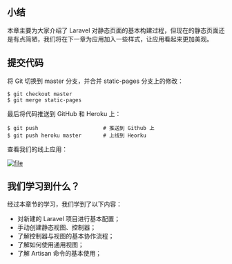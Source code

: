 ## 小结

本章主要为大家介绍了 Laravel 对静态页面的基本构建过程，但现在的静态页面还是有点简陋，我们将在下一章为应用加入一些样式，让应用看起来更加美观。

## 提交代码

将 Git 切换到 master 分支，并合并 static-pages 分支上的修改：

```
$ git checkout master
$ git merge static-pages
```

最后将代码推送到 GitHub 和 Heroku 上：

```
$ git push                     # 推送到 Github 上
$ git push heroku master       # 上线到 Heorku
```

查看我们的线上应用：

[![](https://iocaffcdn.phphub.org/uploads/images/201812/12/1/4eKleqayvo.png!large "file")](https://iocaffcdn.phphub.org/uploads/images/201812/12/1/4eKleqayvo.png!large)

## 我们学习到什么？

经过本章节的学习，我们学到了以下内容：

* 对新建的 Laravel 项目进行基本配置；
* 手动创建静态视图、控制器；
* 了解控制器与视图的基本协作流程；
* 了解如何使用通用视图；
* 了解 Artisan 命令的基本使用；



